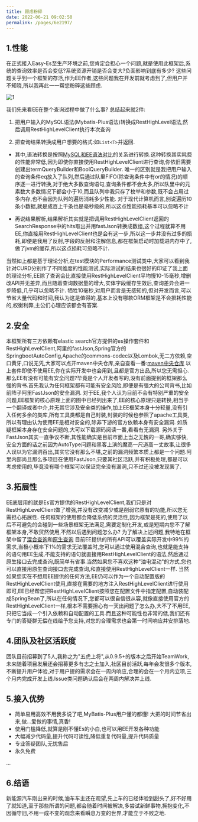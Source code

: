 ```yaml
---
title: 顾虑粉碎
date: 2022-06-21 09:02:50
permalink: /pages/6e2197/
---
```


## 1.性能

在正式接入Easy-Es至生产环境之前,您肯定会担心一个问题,就是使用此框架后,系统的查询效率是否会变低?系统资源开销是否会变大?负面影响到底有多少?
这些问题关乎到一个框架的存活,作为EE作者,这些问题我在开发前就考虑到了,但用户并不知晓,所以我再此一一帮您粉碎这些顾虑.

![1](https://iknow.hs.net/a057bb79-2f27-4785-b177-87f3056fe920.jpg)

我们先来看EE在整个查询过程中做了什么事? 总结起来就2件:


1. 把用户输入的MySQL语法(Mybatis-Plus语法)转换成RestHighLevel语法,然后调用RestHighLevelClient执行本次查询

1. 把查询结果转换成用户想要的格式:如`List<T>`并返回.


- 其中,语法转换是按照[MySQL和EE语法对比](/pages/6fea40/)的关系进行转换.这种转换其实耗费的性能非常低,因为即使你直接使用RestHighLevelClient进行查询,你依旧需要创建出termQueryBuilder和BoolQueryBuilder. 唯一的区别就是我把用户输入的查询条件eq放入了队列,然后通过队里FIFO(除查询条件中有or的情况)的顺序逐一进行转换,对于绝大多数查询语句,查询条件都不会太多,所以队里中的元素数大多数情况下都会小于10,而且队列中我只存了枚举和参数,既不会占用过多内存,也不会因为队列的遍历消耗多少性能. 对于现代计算机而言,别说遍历10条小数据,就是成百上千条也是毫秒级的,所以这点性能损耗基本可以忽略不计

- 再说结果解析,结果解析其实就是把调用RestHighLevelClient返回的SearchResponse中的hits取出并用fastJson转换成数组,这个过程就算不用EE,你直接用RestHighLevelClient也是会有这一步,所以这一步并没有过多的损耗,即便是我用了反射,字段的反射和注解信息,都在框架启动时加载进内存中了,做了jvm的缓存,所以这点损耗可忽略不计.


当然如上都是基于理论分析,在test模块的Performance测试类中,大家可以看到我针对CURD分别作了不同维度的性能测试,实际测试的结果也很好的印证了我上面的理论分析,EE除了查询会比直接使用RestHighLevelClient平均慢10-15毫秒,增删改API并无差异,而且随着查询数据量的增大,实体字段缓存生效后,查询差异会进一步降低,几乎可以忽略不计.  牺牲10毫秒,对用户而言是无感知的,但对开发而言,可以节省大量代码和时间,我认为这是值得的,基本上没有哪款ORM框架是不会损耗性能的,权衡利弊,主公们心理应该都会有答案.


## 2.安全

本框架所有三方依赖有elastic search官方提供的es操作套件和RestHighLevelClient,阿里的fastJson,Spring官方的SpringbootAutoConfig,Apache的commons-codec以及Lombok,无二方依赖,空口黄牙,口说无凭,大家可以点开maven中央仓库,亲自查看一番:[maven中央仓库](https://search.maven.org/search?q=easy-es)
以上套件即使不使用EE,你在实际开发中也会用到,且都是官方出品,所以您无需担心.
那么EE有没有可能有安全问题?毕竟是个人开发者写的,没有前面提到的框架那么强的背书.首先我认为任何框架都有可能有安全风险,即便是有强大的公司背书,比如前阵子阿里FastJson的安全漏洞. 对于EE,我个人认为目前不会有特别严重的安全问题,EE框架的核心原理上面的图中已经列出来了,EE的核心原理只是转换,相当于一个翻译或者中介,并无其它涉及安全类的操作,加上EE框架本身十分轻量,没有引入任何多余的类库,所有工具类都是自己封装,封装的时候也参照了apache工具类,所以有理由认为使用EE是相对安全的,除非下游的官方依赖本身有安全漏洞. 如质疑框架本身存在安全问题的,大可以下载源码阅读一番,看看有无漏洞.
另外关于FastJson其实一直争议不断,其性能确实是目前市面上当之无愧的一哥,确实够快,安全方面的话之前因为AutoType问题和黑客上演的魔高一尺道高一丈故事,让很多人误以为它漏洞百出,其实它没有那么不堪,之前的漏洞频繁本质上都是一个问题.阿里内部尚且那么多项目在使用FastJson,只要其社区活跃,并有积极处理,都是可以考虑使用的,毕竟没有哪个框架可以保证完全没有漏洞,只不过还没被发现罢了.

## 3.拓展性

EE底层用的就是Es官方提供的RestHighLevelClient,我们只是对RestHighLevelClient做了增强,并没有改变减少或是削弱它原有的功能,所以您无需担心拓展性.
任何框架的使用都会降低系统的灵活性,因为框架是死的,使用了以后不可避免的会碰到一些场景框架无法满足,需要定制化开发,或是短期内您不了解框架本身,不敢贸然使用,不然以后遇到问题怎么办? 
为了解决上述问题,我特地在框架中留了[混合查询](/pages/a19563/)和[原生查询](/pages/4446a5/)
目前EE提供的所有API可以覆盖实际开发中99%的需求,当极小概率下1%的需求无法覆盖时,您可以通过使用混合查询,也就是能支持的语句用EE生成,不能支持的语句就直接用RestHighLevelClient的语法,然后通过原生接口去完成查询,既简单有省事.当然如果您不喜欢这种"油电混动"的方式,您也可以直接用原生查询接口去完成查询,和直接使用RestHighLevelClient一样.
当然如果您实在不想用EE提供的任何方法,EE仍可以作为一个自动配置版的RestHighLevelClient使用,直接在需要的地方注入RestHighLevelClient进行使用即可,EE已经帮您把RestHighLevelClient按照您在配置文件中指定配置,自动装配成SpringBean了,所以在任何情况下,您都可以很自信很从容,就像直接使用官方的RestHighLevelClient一样,根本不需要担心有一天出问题了怎么办,大不了不用EE,只把它当成一个引入依赖和自动配置的工具.而且这种可能性也非常的低,我们还有专门的答疑群无偿在线给予您支持,对您的合理需求也会第一时间响应并安排落地.

## 4.团队及社区活跃度

团队目前招募到了5人,我称之为"五虎上将",从0.9.5+的版本之后开始TeamWork,未来随着项目发展还会招募更多有志之士加入,社区目前活跃,每年会发很多个版本,不断提升用户体验,对于用户提的需求会在一周内响应,合理的会在一个月内立项,三个月内完成开发上线.Issue类问题确认后会在两周内解决并上线.

## 5.接入优势

- 简单易用高效不用我多说了吧,MyBatis-Plus用户懂的都懂! 大把的时间节省出来,做...爱做的事情,真香!
- 使用门槛降低,就算是刚不懂Es的小白,也可以用EE开发各种功能
- 大幅减少代码量,提升代码可读性,降低重复代码量,提升代码质量
- 专业答疑团队,无忧售后
- 永久免费

...

## 6.结语

新能源汽车刚出来的时候,油车车主还在观望,先上车的已经体验到甜头了,好不好用了就知道,至于那些所谓的问题,都会随着时间被解决,多尝试新鲜事物,拥抱变化,不因循守旧,不用一成不变的观念来看瞬息万变的世界,才能立于不败之地.

